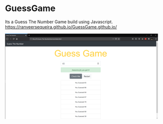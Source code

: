 # GuessGame
Its a Guess The Number Game build using Javascript.
https://ranveersequeira.github.io/GuessGame.github.io/


![Image of Screenshot](https://github.com/ranveersequeira/GuessGame/blob/master/Screenshot.png)
